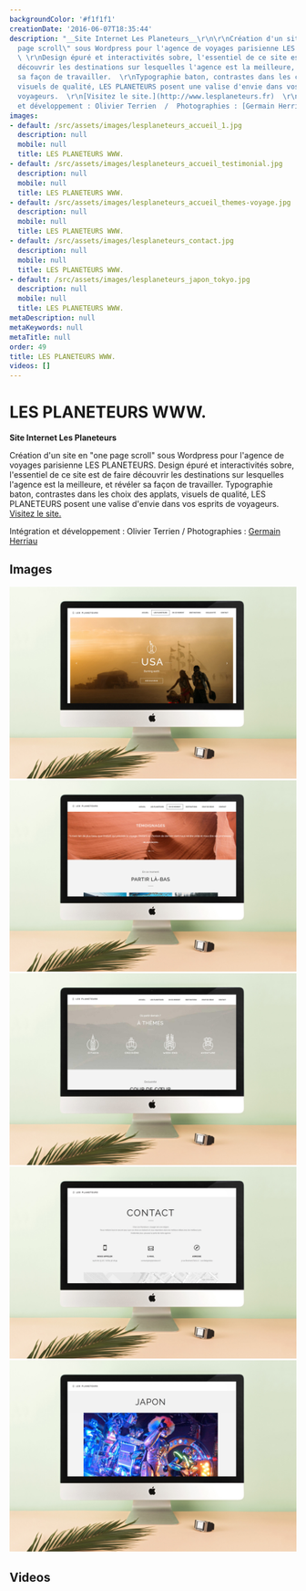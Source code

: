 ```yaml
---
backgroundColor: '#f1f1f1'
creationDate: '2016-06-07T18:35:44'
description: "__Site Internet Les Planeteurs__\r\n\r\nCréation d'un site en \"one
  page scroll\" sous Wordpress pour l'agence de voyages parisienne LES PLANETEURS.
  \ \r\nDesign épuré et interactivités sobre, l'essentiel de ce site est de faire
  découvrir les destinations sur lesquelles l'agence est la meilleure, et révéler
  sa façon de travailler.  \r\nTypographie baton, contrastes dans les choix des applats,
  visuels de qualité, LES PLANETEURS posent une valise d'envie dans vos esprits de
  voyageurs.  \r\n[Visitez le site.](http://www.lesplaneteurs.fr)  \r\n\r\nIntégration
  et développement : Olivier Terrien  /  Photographies : [Germain Herriau](http://www.germainherriau.com)"
images:
- default: /src/assets/images/lesplaneteurs_accueil_1.jpg
  description: null
  mobile: null
  title: LES PLANETEURS WWW.
- default: /src/assets/images/lesplaneteurs_accueil_testimonial.jpg
  description: null
  mobile: null
  title: LES PLANETEURS WWW.
- default: /src/assets/images/lesplaneteurs_accueil_themes-voyage.jpg
  description: null
  mobile: null
  title: LES PLANETEURS WWW.
- default: /src/assets/images/lesplaneteurs_contact.jpg
  description: null
  mobile: null
  title: LES PLANETEURS WWW.
- default: /src/assets/images/lesplaneteurs_japon_tokyo.jpg
  description: null
  mobile: null
  title: LES PLANETEURS WWW.
metaDescription: null
metaKeywords: null
metaTitle: null
order: 49
title: LES PLANETEURS WWW.
videos: []
---
```


# LES PLANETEURS WWW.

__Site Internet Les Planeteurs__

Création d'un site en "one page scroll" sous Wordpress pour l'agence de voyages parisienne LES PLANETEURS.
Design épuré et interactivités sobre, l'essentiel de ce site est de faire découvrir les destinations sur lesquelles l'agence est la meilleure, et révéler sa façon de travailler.
Typographie baton, contrastes dans les choix des applats, visuels de qualité, LES PLANETEURS posent une valise d'envie dans vos esprits de voyageurs.
[Visitez le site.](http://www.lesplaneteurs.fr)

Intégration et développement : Olivier Terrien  /  Photographies : [Germain Herriau](http://www.germainherriau.com)

## Images

![LES PLANETEURS WWW.](/src/assets/images/lesplaneteurs_accueil_1.jpg)
![LES PLANETEURS WWW.](/src/assets/images/lesplaneteurs_accueil_testimonial.jpg)
![LES PLANETEURS WWW.](/src/assets/images/lesplaneteurs_accueil_themes-voyage.jpg)
![LES PLANETEURS WWW.](/src/assets/images/lesplaneteurs_contact.jpg)
![LES PLANETEURS WWW.](/src/assets/images/lesplaneteurs_japon_tokyo.jpg)

## Videos
